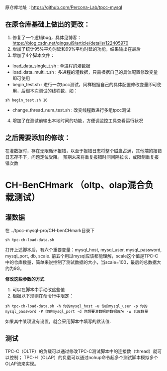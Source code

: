 原仓库地址：https://github.com/Percona-Lab/tpcc-mysql
## 在原仓库基础上做出的更改：
1. 修复了一个逻辑bug，具体见博客：https://blog.csdn.net/qingsui9/article/details/122405970
2. 增加了统计95%平均时延和99%平均时延的功能，结果输出在最后
3. 增加了4个脚本文件：
- load_data_single_t.sh : 单进程的灌数据
- load_data_multi_t.sh : 多进程的灌数据，只需根据自己的具体配置修改变量即可使用
- begin_test.sh : 进行一次tpcc测试，同样根据自己的具体配置修改变量即可使用，后缀本次测试的线程数，如：
```
sh begin_test.sh 16
```
- change_thread_num_test.sh : 改变线程数进行多组tpcc测试
4. 增加了在测试前输出本地时间的功能，方便调监控工具查看运行状况

## 之后需要添加的修改：
在灌数据时，存在无限循环报错，以至于报错日志将整个磁盘占满，其他端的报错日志存不下，问题定位受阻。
预期未来将重复报错时间间隔拉长，或限制重复报错次数

# CH-BenCHmark （oltp、olap混合负载测试）
## 灌数据
在 ../tpcc-mysql-pro/CH-benCHmark目录下
```
sh tpc-ch-load-data.sh
```
打开上述脚本后，有六个重要变量：mysql_host, mysql_user, mysql_password, mysql_port, db, scale.
前五个用过mysql应该都能理解，scale这个值是TPC-C中的仓库数量，简单来说控制了测试数据的大小，当scale=100，最后的总数据大约为9G。

**修改这些参数的方式**
1. 可以在脚本中手动改这些值
2. 根据以下规则在命令行中限定：
```
sh tpc-ch-load-data.sh -h 你的mysql_host -u 你的mysql_user -p 你的mysql_password -P 你的mysql_port -d 你想要灌数据的数据库名 -w 仓库数量
```
如果其中某项没有设置，就会采用脚本中填写的默认值.

## 测试
TPC-C（OLTP）的负载可以通过修改TPC-C测试脚本中的连接数（thread）就可以控制；
TPC-H（OLAP）的负载可以通过nohup命令起多个测试脚本模拟多个OLAP流来实现。